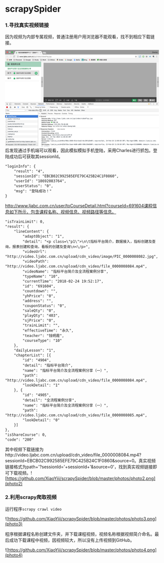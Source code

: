 # scrapySpider

### 1.寻找真实视频链接

因为视频为内部专属视频，普通注册用户用浏览器不能观看，找不到相应下载链接。

![photo1](https://github.com/XiaoYiii/scrapySpider/blob/master/photos/photo1.png)后发现通过手机端可以观看，因此模拟模拟手机登陆，采用Charles进行抓包。登陆成功后可获取其sessionId。

	"loginInfo": {
		"result": "4",
		"sessionId": "EBCB02C992585EFE79C425B24C1F0860",
		"userId": "18692083764",
		"userStatus": "0",
		"msg": "登陆成功！"
	}
http://www.ljabc.com.cn/user/toCourseDetail.html?courseId=691604课程信息如下所示，包含课程名称、视频信息、视频路径等信息。

	"isTrainLimit": 0,
	"result": {
		"lineContent": {
			"adaptObject": "1",
			"detail": "<p class=\"p1\">\n\t指标平台简介，数据接入，指标创建及查询，报表创建和查询，看板的创建及查询\n<\/p>",
			"videoUrl": "http://video.ljabc.com.cn/upload/cdn_video/image/PIC_0000008082.jpg",
			"videoPath": "http://video.ljabc.com.cn/upload/cdn_video/file_0000008084.mp4",
			"videoName": "指标平台简介及全流程案例分享",
			"typeName": "10",
			"currentTime": "2018-02-24 19:52:17",
			"id": "691604",
			"countdown": "",
			"yhPrice": "0",
			"address": "",
			"couponStatus": "0",
			"saleQty": "0",
			"playQty": "403",
			"sjPrice": "0",
			"trainLimit": "",
			"effectiveTime": "永久",
			"teacher": "钱明霞",
			"courseType": "10"
		},
		"dailyLesson": "1",
		"chapterList": [{
			"id": "4904",
			"detail": "指标平台简介",
			"name": "指标平台简介及全流程案例分享（一）",
			"path": "http://video.ljabc.com.cn/upload/cdn_video/file_0000008084.mp4",
			"lookDetail": "1"
		}, {
			"id": "4905",
			"detail": "全流程案例分享",
			"name": "指标平台简介及全流程案例分享（一）",
			"path": "http://video.ljabc.com.cn/upload/cdn_video/file_0000008085.mp4",
			"lookDetail": "0"
		}]
	},
	"isShareCourse": 0,
	"code": "200"
其中视频下载链接为http://video.ljabc.com.cn/upload/cdn_video/file_0000008084.mp4?sessionId=EBCB02C992585EFE79C425B24C1F0860&source=0。真实视频链接格式为path+'?sessionId='+sessionId+'&source=0'，找到真实视频链接即可下载视频。![https://github.com/XiaoYiii/scrapySpider/blob/master/photos/photo2.png](photo2)

### 2.利用scrapy爬取视频

运行程序`scrapy crawl video`

![https://github.com/XiaoYiii/scrapySpider/blob/master/photos/photo3.png](photo3)

程序根据课程名称创建文件夹，并下载课程视频，视频名称根据视频简介命名。最后成功下载课程中视频，因视频较大，所以没有上传视频到GitHub。

![https://github.com/XiaoYiii/scrapySpider/blob/master/photos/photo4.png](photo4)